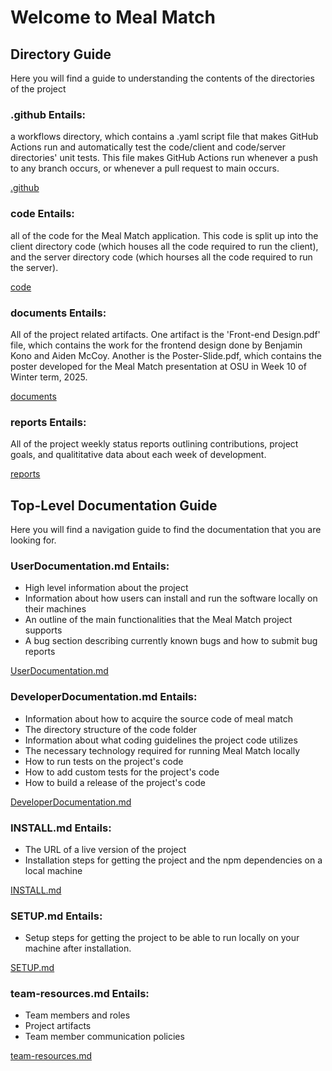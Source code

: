 # Welcome to Meal Match

## Directory Guide
Here you will find a guide to understanding the contents of the directories of the project

### .github Entails: 
a workflows directory, which contains a .yaml script file that makes GitHub Actions run and automatically test the code/client and code/server directories' unit tests. This file makes GitHub Actions run whenever a push to any branch occurs, or whenever a pull request to main occurs.

[.github](./.github)

### code Entails: 
all of the code for the Meal Match application. This code is split up into the client directory code (which houses all the code required to run the client), and the server directory code (which hourses all the code required to run the server).

[code](./code)

### documents Entails: 
All of the project related artifacts. One artifact is the 'Front-end Design.pdf' file, which contains the work for the frontend design done by Benjamin Kono and Aiden McCoy. Another is the Poster-Slide.pdf, which contains the poster developed for the Meal Match presentation at OSU in Week 10 of Winter term, 2025.

[documents](./documents)

### reports Entails: 
All of the project weekly status reports outlining contributions, project goals, and qualititative data about each week of development.

[reports](./reports)

## Top-Level Documentation Guide
Here you will find a navigation guide to find the documentation that you are looking for.

### UserDocumentation.md Entails: 
- High level information about the project
- Information about how users can install and run the software locally on their machines
- An outline of the main functionalities that the Meal Match project supports
- A bug section describing currently known bugs and how to submit bug reports

[UserDocumentation.md](./UserDocumentation.md)

### DeveloperDocumentation.md Entails:
- Information about how to acquire the source code of meal match
- The directory structure of the code folder
- Information about what coding guidelines the project code utilizes
- The necessary technology required for running Meal Match locally
- How to run tests on the project's code
- How to add custom tests for the project's code
- How to build a release of the project's code

[DeveloperDocumentation.md](./DeveloperDocumentation.md)

### INSTALL.md Entails: 
- The URL of a live version of the project
- Installation steps for getting the project and the npm dependencies on a local machine

[INSTALL.md](./INSTALL.md)

### SETUP.md Entails: 
- Setup steps for getting the project to be able to run locally on your machine after installation.

[SETUP.md](./SETUP.md)

### team-resources.md Entails: 
- Team members and roles
- Project artifacts
- Team member communication policies

[team-resources.md](./team-resources.md)